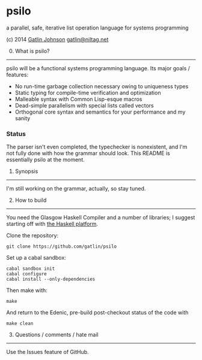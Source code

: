 psilo
=====

a parallel, safe, iterative list operation language for systems programming

(c) 2014 [Gatlin Johnson](http://niltag.net) <gatlin@niltag.net>

0. What is psilo?
---

psilo will be a functional systems programming language. Its major goals /
features:

- No run-time garbage collection necessary owing to uniqueness types
- Static typing for compile-time verification and optimization
- Malleable syntax with Common Lisp-esque macros
- Dead-simple parallelism with special lists called vectors
- Orthogonal core syntax and semantics for your performance and my sanity

### Status

The parser isn't even completed, the typechecker is nonexistent, and I'm not
fully done with how the grammar should look. This README is essentially psilo
at the moment.

1. Synopsis
---

I'm still working on the grammar, actually, so stay tuned.

2. How to build
---

You need the Glasgow Haskell Compiler and a number of libraries; I suggest
starting off with [the Haskell platform][haskellplatform].

Clone the repository:

    git clone https://github.com/gatlin/psilo

Set up a cabal sandbox:

    cabal sandbox init
    cabal configure
    cabal install --only-dependencies

Then make with:

    make

And return to the Edenic, pre-build post-checkout status of the code with

    make clean

3. Questions / comments / hate mail
---

Use the Issues feature of GitHub.

[parsec]: http://hackage.haskell.org/package/parsec

[mu]:
http://debasishg.blogspot.com/2012/01/learning-type-level-fixpoint-combinator.html

[comonads]: http://brianmckenna.org/blog/type_annotation_cofree

[haskellplatform]: http://haskell.org/platform
